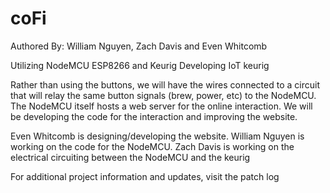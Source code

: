 # coFi

Authored By: William Nguyen, Zach Davis and Even Whitcomb

Utilizing NodeMCU ESP8266 and Keurig
Developing IoT keurig

Rather than using the buttons, we will have the wires connected to a circuit that will relay the same button signals (brew, power, etc) to the NodeMCU. The NodeMCU itself hosts a web server for the online interaction. We will be developing the code for the interaction and improving the website.

Even Whitcomb is designing/developing the website. William Nguyen is working on the code for the NodeMCU. Zach Davis is working on the electrical circuiting between the NodeMCU and the keurig

For additional project information and updates, visit the patch log